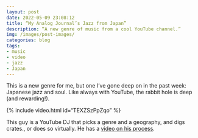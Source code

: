 ```yaml
---
layout: post
date: 2022-05-09 23:08:12
title: “My Analog Journal’s Jazz from Japan”
description: “A new genre of music from a cool YouTube channel.”
img: /images/post-images/
categories: blog
tags:
- music
- video
- jazz
- Japan
---
```


This is a new genre for me, but one I’ve gone deep on in the past week: Japanese jazz and soul. Like always with YouTube, the rabbit hole is deep (and rewarding!).

{% include video.html id=“TEXZSzPpZqo” %}

This guy is a YouTube DJ that picks a genre and a geography, and digs crates., or does so virtually. He has a [video on his process](https://youtu.be/Pgdbeg6b22w).
